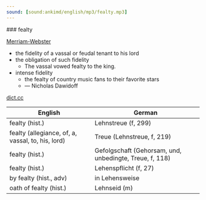 ```yaml
---
sound: [sound:ankimd/english/mp3/fealty.mp3]
---
```


\### fealty

[Merriam-Webster](https://www.merriam-webster.com/dictionary/fealty)

- the fidelity of a vassal or feudal tenant to his lord
- the obligation of such fidelity
    - The vassal vowed fealty to the king.
- intense fidelity
    - the fealty of country music fans to their favorite stars
    - — Nicholas Dawidoff

[dict.cc](https://www.dict.cc/fealty)

| English        | German       |
| -------------- | ------------ |
| fealty (hist.) | Lehnstreue (f, 299) |
| fealty (allegiance, of, a, vassal, to, his, lord) | Treue (Lehnstreue, f, 219) |
| fealty (hist.) | Gefolgschaft (Gehorsam, und, unbedingte, Treue, f, 118) |
| fealty (hist.) | Lehenspflicht (f, 27) |
| by fealty (hist., adv) | in Lehensweise |
| oath of fealty (hist.) | Lehnseid (m) |
